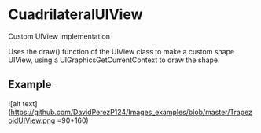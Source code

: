# CuadrilateralUIView
Custom UIView implementation 

Uses the draw() function of the UIView class to make a custom shape UIView, using 
a UIGraphicsGetCurrentContext to draw the shape. 

## Example 

![alt text](https://github.com/DavidPerezP124/Images_examples/blob/master/TrapezoidUIView.png =90*160)

